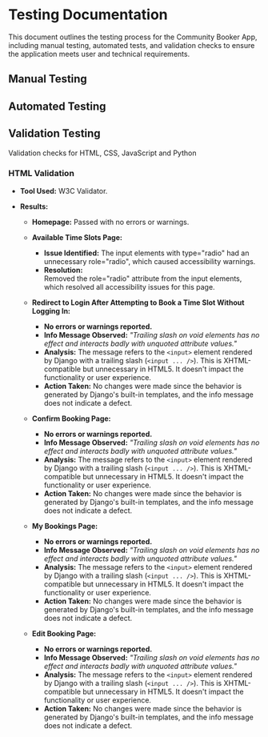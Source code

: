 # Testing Documentation

This document outlines the testing process for the Community Booker App, including manual testing, automated tests, and validation checks to ensure the application meets user and technical requirements.

## Manual Testing

## Automated Testing

## Validation Testing
Validation checks for HTML, CSS, JavaScript and Python

### HTML Validation
- **Tool Used:** W3C Validator.
- **Results:**
  
  - **Homepage:** Passed with no errors or warnings.
  
  - **Available Time Slots Page:**
    - **Issue Identified:** 
      The input elements with type="radio" had an unnecessary role="radio", which caused accessibility warnings.
    - **Resolution:**  
      Removed the role="radio" attribute from the input elements, which resolved all accessibility issues for this page.
  
  - **Redirect to Login After Attempting to Book a Time Slot Without Logging In:**
    - **No errors or warnings reported.**
    - **Info Message Observed:**
      *"Trailing slash on void elements has no effect and interacts badly with unquoted attribute values."*
    - **Analysis:**
      The message refers to the `<input>` element rendered by Django with a trailing slash (`<input ... />`). This is XHTML-compatible but unnecessary in HTML5. It doesn't impact the functionality or user experience.
    - **Action Taken:**
      No changes were made since the behavior is generated by Django's built-in templates, and the info message does not indicate a defect.
  
  - **Confirm Booking Page:**
    - **No errors or warnings reported.**
    - **Info Message Observed:**
      *"Trailing slash on void elements has no effect and interacts badly with unquoted attribute values."*
    - **Analysis:**
      The message refers to the `<input>` element rendered by Django with a trailing slash (`<input ... />`). This is XHTML-compatible but unnecessary in HTML5. It doesn't impact the functionality or user experience.
    - **Action Taken:**
      No changes were made since the behavior is generated by Django's built-in templates, and the info message does not indicate a defect.
  
  - **My Bookings Page:**
    - **No errors or warnings reported.**
    - **Info Message Observed:**
      *"Trailing slash on void elements has no effect and interacts badly with unquoted attribute values."*
    - **Analysis:**
      The message refers to the `<input>` element rendered by Django with a trailing slash (`<input ... />`). This is XHTML-compatible but unnecessary in HTML5. It doesn't impact the functionality or user experience.
    - **Action Taken:**
      No changes were made since the behavior is generated by Django's built-in templates, and the info message does not indicate a defect.
  
  - **Edit Booking Page:**
    - **No errors or warnings reported.**
    - **Info Message Observed:**
      *"Trailing slash on void elements has no effect and interacts badly with unquoted attribute values."*
    - **Analysis:**
      The message refers to the `<input>` element rendered by Django with a trailing slash (`<input ... />`). This is XHTML-compatible but unnecessary in HTML5. It doesn't impact the functionality or user experience.
    - **Action Taken:**
      No changes were made since the behavior is generated by Django's built-in templates, and the info message does not indicate a defect.


